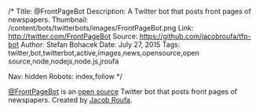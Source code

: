 /*
Title: @FrontPageBot
Description: A Twitter bot that posts front pages of newspapers.
Thumbnail: /content/bots/twitterbots/images/FrontPageBot.png
Link: http://twitter.com/FrontPageBot
Source: https://github.com/jacobroufa/tfp-bot
Author: Stefan Bohacek
Date: July 27, 2015
Tags: twitter,bot,twitterbot,active,images,news,opensource,open source,node,nodejs,node.js,jroufa

Nav: hidden
Robots: index,follow
*/

[@FrontPageBot](https://twitter.com/FrontPageBot) is an [open source](https://github.com/jacobroufa/tfp-bot) Twitter bot that posts front pages of newspapers. Created by [Jacob Roufa](https://twitter.com/jroufa).